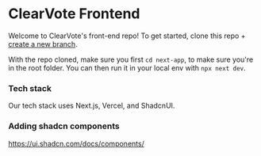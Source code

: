 # ClearVote Frontend
Welcome to ClearVote's front-end repo! To get started, clone this repo + [create a new branch](https://www.atlassian.com/git/tutorials/using-branches#:~:text=When%20you%20want%20to%20add,it%20into%20the%20main%20branch.).

With the repo cloned, make sure you first `cd next-app`, to make sure you're in the root folder. You can then run it in your local env with `npx next dev`.

### Tech stack
Our tech stack uses Next.js, Vercel, and ShadcnUI.


### Adding shadcn components
https://ui.shadcn.com/docs/components/
